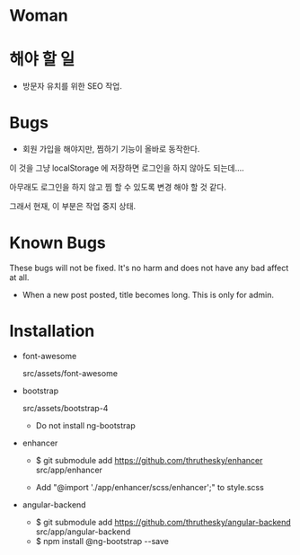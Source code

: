 # Woman



# 해야 할 일

* 방문자 유치를 위한 SEO 작업.


# Bugs

* 회원 가입을 해야지만, 찜하기 기능이 올바로 동작한다.

이 것을 그냥 localStorage 에 저장하면 로그인을 하지 않아도 되는데....

아무래도 로그인을 하지 않고 찜 할 수 있도록 변경 해야 할 것 같다.

그래서 현재, 이 부분은 작업 중지 상태.


# Known Bugs

These bugs will not be fixed. It's no harm and does not have any bad affect at all.

* When a new post posted, title becomes long. This is only for admin.





# Installation

* font-awesome

    src/assets/font-awesome

* bootstrap

    src/assets/bootstrap-4

    * Do not install ng-bootstrap

* enhancer

    * $ git submodule add https://github.com/thruthesky/enhancer src/app/enhancer

    * Add "@import './app/enhancer/scss/enhancer';" to style.scss

* angular-backend

    * $ git submodule add https://github.com/thruthesky/angular-backend src/app/angular-backend
    * $ npm install @ng-bootstrap --save







